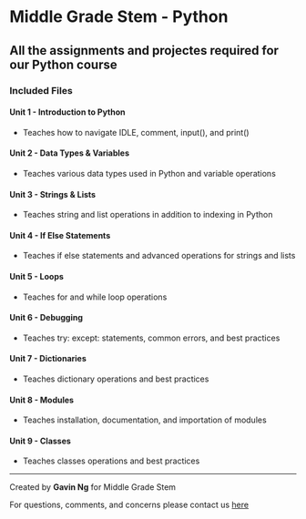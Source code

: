 # Middle Grade Stem - Python

## All the assignments and projectes required for our Python course

### Included Files

#### Unit 1 - **Introduction to Python**

- Teaches how to navigate IDLE, comment, input(), and print()

#### Unit 2 - **Data Types & Variables**

- Teaches various data types used in Python and variable operations

#### Unit 3 - **Strings & Lists**

- Teaches string and list operations in addition to indexing in Python

#### Unit 4 - **If Else Statements**

- Teaches if else statements and advanced operations for strings and lists

#### Unit 5 - **Loops**

- Teaches for and while loop operations

#### Unit 6 - **Debugging**

- Teaches try: except: statements, common errors, and best practices

#### Unit 7 - **Dictionaries**

- Teaches dictionary operations and best practices

#### Unit 8 - **Modules**

- Teaches installation, documentation, and importation of modules

#### Unit 9 - **Classes**

- Teaches classes operations and best practices

***
Created by **Gavin Ng** for Middle Grade Stem

For questions, comments, and concerns please contact us [here](<middlegradestem@gmail.com>)

